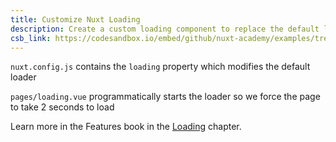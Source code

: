 ```yaml
---
title: Customize Nuxt Loading
description: Create a custom loading component to replace the default loader
csb_link: https://codesandbox.io/embed/github/nuxt-academy/examples/tree/master/loading/customize-nuxt-loading?fontsize=14&hidenavigation=1&module=%2Fnuxt.config.js&theme=dark&view=editor
---
```


<example-intro></example-intro>

`nuxt.config.js` contains the `loading` property which modifies the default loader

`pages/loading.vue` programmatically starts the loader so we force the page to take 2 seconds to load

<alert type="next">

Learn more in the Features book in the [Loading](/docs/features/loading) chapter.

</alert>

<code-sandbox :src="csb_link"></code-sandbox>
